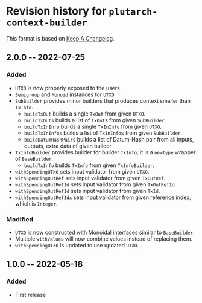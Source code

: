 # Revision history for `plutarch-context-builder`

This format is based on [Keep A Changelog](https://keepachangelog.com/en/1.0.0).

## 2.0.0 -- 2022-07-25

### Added

* `UTXO` is now properly exposed to the users. 
* `Semigroup` and `Monoid` instances for `UTXO`
* `SubBuilder` provides minor builders that produces context smaller than `TxInfo`.
  * `buildTxOut` builds a single `TxOut` from given `UTXO`.
  * `buildTxOuts` builds a list of `TxOut`s from given `SubBuilder`.
  * `buildTxInInfo` builds a single `TxInInfo` from given `UTXO`.
  * `buildTxInInfos` builds a list of `TxInInfo`s from given `SubBuilder`.
  * `buildDatumHashPairs` builds a list of Datum-Hash pair from all
    inputs, outputs, extra data of given builder.
* `TxInfoBuilder` provides builder for builder `TxInfo`; it is a `newtype` wrapper of `BaseBuilder`.
  * `buildTxInfo` builds `TxInfo` from given `TxInfoBuilder`.
* `withSpendingUTXO` sets input validator from given `UTXO`. 
* `withSpendingOutRef` sets input validator from given `TxOutRef`. 
* `withSpendingOutRefId` sets input validator from given `TxOutRefId`. 
* `withSpendingOutRefId` sets input validator from given `TxId`. 
* `withSpendingOutRefIdx` sets input validator from given reference index, which is `Integer`. 

### Modified

* `UTXO` is now constructed with Monoidal interfaces similar to `BaseBuilder`.
* Multiple `withValue`s will now combine values instead of replacing them. 
* `withSpendingUTXO` is updated to use updated `UTXO`.

## 1.0.0 -- 2022-05-18

### Added

* First release
